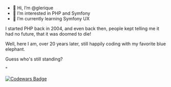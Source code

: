 - 👋 Hi, I’m @glerique
- 👀 I’m interested in PHP and Symfony  
- 🌱 I’m currently learning Symfony UX

<p>I started PHP back in 2004, and even back then, people kept telling me it had no future, that it was doomed to die! </p>
<p>Well, here I am, over 20 years later, still happily coding with my favorite blue elephant.</p> 
<p>Guess who's still standing?</p>"

<!---
glerique/glerique is a ✨ special ✨ repository because its `README.md` (this file) appears on your GitHub profile.
You can click the Preview link to take a look at your changes.
--->

[![Codewars Badge](https://www.codewars.com/users/glerique/badges/small)](https://www.codewars.com/users/glerique)


